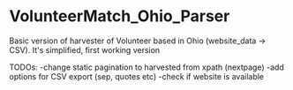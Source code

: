 # VolunteerMatch_Ohio_Parser
Basic version of harvester of Volunteer based in Ohio (website_data -> CSV).
It's simplified, first working version

TODOs:
-change static pagination to harvested from xpath (nextpage)
-add options for CSV export (sep, quotes etc)
-check if website is available
